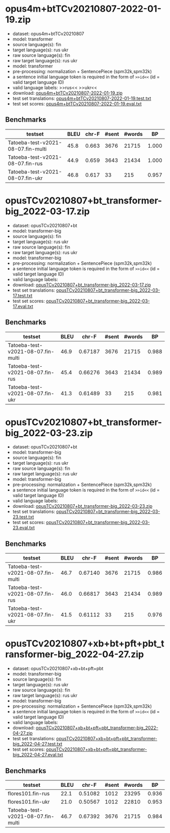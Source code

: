 # opus4m+btTCv20210807-2022-01-19.zip

* dataset: opus4m+btTCv20210807
* model: transformer
* source language(s): fin
* target language(s): rus ukr
* raw source language(s): fin
* raw target language(s): rus ukr
* model: transformer
* pre-processing: normalization + SentencePiece (spm32k,spm32k)
* a sentence initial language token is required in the form of `>>id<<` (id = valid target language ID)
* valid language labels: >>rus<< >>ukr<<
* download: [opus4m+btTCv20210807-2022-01-19.zip](https://object.pouta.csc.fi/Tatoeba-MT-models/fin-zle/opus4m+btTCv20210807-2022-01-19.zip)
* test set translations: [opus4m+btTCv20210807-2022-01-19.test.txt](https://object.pouta.csc.fi/Tatoeba-MT-models/fin-zle/opus4m+btTCv20210807-2022-01-19.test.txt)
* test set scores: [opus4m+btTCv20210807-2022-01-19.eval.txt](https://object.pouta.csc.fi/Tatoeba-MT-models/fin-zle/opus4m+btTCv20210807-2022-01-19.eval.txt)

## Benchmarks

| testset | BLEU  | chr-F | #sent | #words | BP |
|---------|-------|-------|-------|--------|----|
| Tatoeba-test-v2021-08-07.fin-multi 	| 45.8 	| 0.663 	| 3676 	| 21715 	| 1.000 |
| Tatoeba-test-v2021-08-07.fin-rus 	| 44.9 	| 0.659 	| 3643 	| 21434 	| 1.000 |
| Tatoeba-test-v2021-08-07.fin-ukr 	| 46.8 	| 0.617 	| 33 	| 215 	| 0.957 |




# opusTCv20210807+bt_transformer-big_2022-03-17.zip

* dataset: opusTCv20210807+bt
* model: transformer-big
* source language(s): fin
* target language(s): rus ukr
* raw source language(s): fin
* raw target language(s): rus ukr
* model: transformer-big
* pre-processing: normalization + SentencePiece (spm32k,spm32k)
* a sentence initial language token is required in the form of `>>id<<` (id = valid target language ID)
* valid language labels: 
* download: [opusTCv20210807+bt_transformer-big_2022-03-17.zip](https://object.pouta.csc.fi/Tatoeba-MT-models/fin-zle/opusTCv20210807+bt_transformer-big_2022-03-17.zip)
* test set translations: [opusTCv20210807+bt_transformer-big_2022-03-17.test.txt](https://object.pouta.csc.fi/Tatoeba-MT-models/fin-zle/opusTCv20210807+bt_transformer-big_2022-03-17.test.txt)
* test set scores: [opusTCv20210807+bt_transformer-big_2022-03-17.eval.txt](https://object.pouta.csc.fi/Tatoeba-MT-models/fin-zle/opusTCv20210807+bt_transformer-big_2022-03-17.eval.txt)

## Benchmarks

| testset | BLEU  | chr-F | #sent | #words | BP |
|---------|-------|-------|-------|--------|----|
| Tatoeba-test-v2021-08-07.fin-multi 	| 46.9 	| 0.67187 	| 3676 	| 21715 	| 0.988 |
| Tatoeba-test-v2021-08-07.fin-rus 	| 45.4 	| 0.66276 	| 3643 	| 21434 	| 0.989 |
| Tatoeba-test-v2021-08-07.fin-ukr 	| 41.3 	| 0.61489 	| 33 	| 215 	| 0.981 |



# opusTCv20210807+bt_transformer-big_2022-03-23.zip

* dataset: opusTCv20210807+bt
* model: transformer-big
* source language(s): fin
* target language(s): rus ukr
* raw source language(s): fin
* raw target language(s): rus ukr
* model: transformer-big
* pre-processing: normalization + SentencePiece (spm32k,spm32k)
* a sentence initial language token is required in the form of `>>id<<` (id = valid target language ID)
* valid language labels: 
* download: [opusTCv20210807+bt_transformer-big_2022-03-23.zip](https://object.pouta.csc.fi/Tatoeba-MT-models/fin-zle/opusTCv20210807+bt_transformer-big_2022-03-23.zip)
* test set translations: [opusTCv20210807+bt_transformer-big_2022-03-23.test.txt](https://object.pouta.csc.fi/Tatoeba-MT-models/fin-zle/opusTCv20210807+bt_transformer-big_2022-03-23.test.txt)
* test set scores: [opusTCv20210807+bt_transformer-big_2022-03-23.eval.txt](https://object.pouta.csc.fi/Tatoeba-MT-models/fin-zle/opusTCv20210807+bt_transformer-big_2022-03-23.eval.txt)

## Benchmarks

| testset | BLEU  | chr-F | #sent | #words | BP |
|---------|-------|-------|-------|--------|----|
| Tatoeba-test-v2021-08-07.fin-multi 	| 46.7 	| 0.67140 	| 3676 	| 21715 	| 0.986 |
| Tatoeba-test-v2021-08-07.fin-rus 	| 46.0 	| 0.66817 	| 3643 	| 21434 	| 0.989 |
| Tatoeba-test-v2021-08-07.fin-ukr 	| 41.5 	| 0.61112 	| 33 	| 215 	| 0.976 |


# opusTCv20210807+xb+bt+pft+pbt_transformer-big_2022-04-27.zip

* dataset: opusTCv20210807+xb+bt+pft+pbt
* model: transformer-big
* source language(s): fin
* target language(s): rus ukr
* raw source language(s): fin
* raw target language(s): rus ukr
* model: transformer-big
* pre-processing: normalization + SentencePiece (spm32k,spm32k)
* a sentence initial language token is required in the form of `>>id<<` (id = valid target language ID)
* valid language labels: 
* download: [opusTCv20210807+xb+bt+pft+pbt_transformer-big_2022-04-27.zip](https://object.pouta.csc.fi/Tatoeba-MT-models/fin-zle/opusTCv20210807+xb+bt+pft+pbt_transformer-big_2022-04-27.zip)
* test set translations: [opusTCv20210807+xb+bt+pft+pbt_transformer-big_2022-04-27.test.txt](https://object.pouta.csc.fi/Tatoeba-MT-models/fin-zle/opusTCv20210807+xb+bt+pft+pbt_transformer-big_2022-04-27.test.txt)
* test set scores: [opusTCv20210807+xb+bt+pft+pbt_transformer-big_2022-04-27.eval.txt](https://object.pouta.csc.fi/Tatoeba-MT-models/fin-zle/opusTCv20210807+xb+bt+pft+pbt_transformer-big_2022-04-27.eval.txt)

## Benchmarks

| testset | BLEU  | chr-F | #sent | #words | BP |
|---------|-------|-------|-------|--------|----|
| flores101.fin-rus 	| 22.1 	| 0.51082 	| 1012 	| 23295 	| 0.936 |
| flores101.fin-ukr 	| 21.0 	| 0.50567 	| 1012 	| 22810 	| 0.953 |
| Tatoeba-test-v2021-08-07.fin-multi 	| 46.7 	| 0.67392 	| 3676 	| 21715 	| 0.984 |

